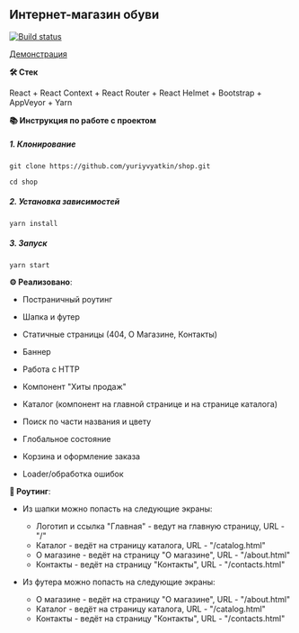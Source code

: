 ## Интернет-магазин обуви

[![Build status](https://ci.appveyor.com/api/projects/status/yb5of3w0mf8dkl7l?svg=true)](https://ci.appveyor.com/project/yuriyvyatkin/ra-diploma-project-frontend)

[Демонстрация](https://yuriyvyatkin.github.io/ra-diploma-project-frontend/)

**🛠️ Стек**

React + React Context + React Router + React Helmet + Bootstrap + AppVeyor + Yarn

**📚 Инструкция по работе с проектом**

##### 1. Клонирование

```
git clone https://github.com/yuriyvyatkin/shop.git
```

```
cd shop
```

##### 2. Установка зависимостей

```
yarn install
```

##### 3. Запуск

```
yarn start
```

**⚙️ Реализовано**:

  -  Постраничный роутинг

  -  Шапка и футер

  -  Статичные страницы (404, О Магазине, Контакты)

  -  Баннер

  -  Работа с HTTP

  -  Компонент "Хиты продаж"

  -  Каталог (компонент на главной странице и на странице каталога)

  -  Поиск по части названия и цвету

  -  Глобальное состояние

  -  Корзина и оформление заказа

  -  Loader/обработка ошибок

**🔀 Роутинг**:

  -  Из шапки можно попасть на следующие экраны:

      -  Логотип и ссылка "Главная" - ведут на главную страницу, URL - "/"
      -  Каталог - ведёт на страницу каталога, URL  - "/catalog.html"
      -  О магазине - ведёт на страницу "О магазине", URL - "/about.html"
      -  Контакты - ведёт на страницу "Контакты", URL - "/contacts.html"

  -  Из футера можно попасть на следующие экраны:

      -  О магазине - ведёт на страницу "О магазине", URL - "/about.html"
      -  Каталог - ведёт на страницу каталога, URL - "/catalog.html"
      -  Контакты - ведёт на страницу "Контакты", URL - "/contacts.html"

